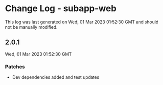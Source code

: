 # Change Log - subapp-web

This log was last generated on Wed, 01 Mar 2023 01:52:30 GMT and should not be manually modified.

## 2.0.1
Wed, 01 Mar 2023 01:52:30 GMT

### Patches

- Dev dependencies added and test updates

